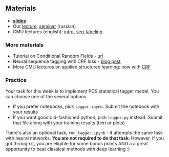 ## Materials
* __[slides](../resources/slides/nlp18_05_slides.pdf)__
* Our [lecture](https://yadi.sk/i/d_jetJsHF5BY7A), [seminar](https://yadi.sk/i/ANKXdifrghKOJg) (russian)
* CMU lectures (english): [intro](https://www.youtube.com/watch?v=zYX6DfA-BtM&index=8&list=PL8PYTP1V4I8Ba7-rY4FoB4-jfuJ7VDKEE), [seq-labeling](https://www.youtube.com/watch?v=isxzsAelQX0)

### More materials
* Tutorial on Conditional Random Fields - [url](http://blog.echen.me/2012/01/03/introduction-to-conditional-random-fields/)
* Neural sequence tagging with CRF loss - [blog post](https://guillaumegenthial.github.io/sequence-tagging-with-tensorflow.html)
* More CMU lectures on applied structured learning: now with [CRF](https://www.youtube.com/watch?v=YaEgERIuhdg)

### Practice

Your task for this week is to implement POS statistical tagger model. You can choose one of the several options
* If you prefer notebooks, pick `tagger.ipynb`. Submit the notebook with your results
* If you want good old-fashioned python, pick `tagger.py` instead. Submit that file along with your training results (text or plots)


There's also an optional task, `rnn_tagger.ipynb` - it attempts the same task with neural networks. __You are not required to do that task__. However, if you got through it, you are eligible for some bonus points AND a a great opportunity to beat classical methods with deep learning :)
